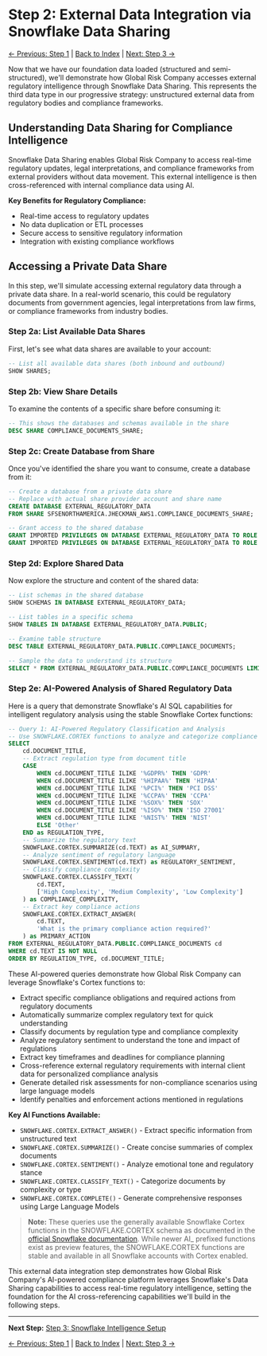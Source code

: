 # Step 2: External Data Integration via Snowflake Data Sharing

[← Previous: Step 1](step-01.md) | [Back to Index](index.md) | [Next: Step 3 →](step-03.md)

Now that we have our foundation data loaded (structured and semi-structured), we'll demonstrate how Global Risk Company accesses external regulatory intelligence through Snowflake Data Sharing. This represents the third data type in our progressive strategy: unstructured external data from regulatory bodies and compliance frameworks.

## Understanding Data Sharing for Compliance Intelligence

Snowflake Data Sharing enables Global Risk Company to access real-time regulatory updates, legal interpretations, and compliance frameworks from external providers without data movement. This external intelligence is then cross-referenced with internal compliance data using AI.

**Key Benefits for Regulatory Compliance:**
- Real-time access to regulatory updates
- No data duplication or ETL processes
- Secure access to sensitive regulatory information
- Integration with existing compliance workflows

## Accessing a Private Data Share

In this step, we'll simulate accessing external regulatory data through a private data share. In a real-world scenario, this could be regulatory documents from government agencies, legal interpretations from law firms, or compliance frameworks from industry bodies.

### Step 2a: List Available Data Shares

First, let's see what data shares are available to your account:

```sql
-- List all available data shares (both inbound and outbound)
SHOW SHARES;
```

### Step 2b: View Share Details

To examine the contents of a specific share before consuming it:

```sql
-- This shows the databases and schemas available in the share
DESC SHARE COMPLIANCE_DOCUMENTS_SHARE;
```

### Step 2c: Create Database from Share

Once you've identified the share you want to consume, create a database from it:

```sql
-- Create a database from a private data share
-- Replace with actual share provider account and share name
CREATE DATABASE EXTERNAL_REGULATORY_DATA 
FROM SHARE SFSENORTHAMERICA.JHECKMAN_AWS1.COMPLIANCE_DOCUMENTS_SHARE;

-- Grant access to the shared database
GRANT IMPORTED PRIVILEGES ON DATABASE EXTERNAL_REGULATORY_DATA TO ROLE SYSADMIN;
GRANT IMPORTED PRIVILEGES ON DATABASE EXTERNAL_REGULATORY_DATA TO ROLE PUBLIC;
```

### Step 2d: Explore Shared Data

Now explore the structure and content of the shared data:

```sql
-- List schemas in the shared database
SHOW SCHEMAS IN DATABASE EXTERNAL_REGULATORY_DATA;

-- List tables in a specific schema
SHOW TABLES IN DATABASE EXTERNAL_REGULATORY_DATA.PUBLIC;

-- Examine table structure
DESC TABLE EXTERNAL_REGULATORY_DATA.PUBLIC.COMPLIANCE_DOCUMENTS;

-- Sample the data to understand its structure
SELECT * FROM EXTERNAL_REGULATORY_DATA.PUBLIC.COMPLIANCE_DOCUMENTS LIMIT 5;
```

### Step 2e: AI-Powered Analysis of Shared Regulatory Data

Here is a query that demonstrate Snowflake's AI SQL capabilities for intelligent regulatory analysis using the stable Snowflake Cortex functions:

```sql
-- Query 1: AI-Powered Regulatory Classification and Analysis
-- Use SNOWFLAKE.CORTEX functions to analyze and categorize compliance documents
SELECT 
    cd.DOCUMENT_TITLE,
    -- Extract regulation type from document title
    CASE 
        WHEN cd.DOCUMENT_TITLE ILIKE '%GDPR%' THEN 'GDPR'
        WHEN cd.DOCUMENT_TITLE ILIKE '%HIPAA%' THEN 'HIPAA'
        WHEN cd.DOCUMENT_TITLE ILIKE '%PCI%' THEN 'PCI DSS'
        WHEN cd.DOCUMENT_TITLE ILIKE '%CCPA%' THEN 'CCPA'
        WHEN cd.DOCUMENT_TITLE ILIKE '%SOX%' THEN 'SOX'
        WHEN cd.DOCUMENT_TITLE ILIKE '%ISO%' THEN 'ISO 27001'
        WHEN cd.DOCUMENT_TITLE ILIKE '%NIST%' THEN 'NIST'
        ELSE 'Other'
    END as REGULATION_TYPE,
    -- Summarize the regulatory text
    SNOWFLAKE.CORTEX.SUMMARIZE(cd.TEXT) as AI_SUMMARY,
    -- Analyze sentiment of regulatory language
    SNOWFLAKE.CORTEX.SENTIMENT(cd.TEXT) as REGULATORY_SENTIMENT,
    -- Classify compliance complexity
    SNOWFLAKE.CORTEX.CLASSIFY_TEXT(
        cd.TEXT, 
        ['High Complexity', 'Medium Complexity', 'Low Complexity']
    ) as COMPLIANCE_COMPLEXITY,
    -- Extract key compliance actions
    SNOWFLAKE.CORTEX.EXTRACT_ANSWER(
        cd.TEXT, 
        'What is the primary compliance action required?'
    ) as PRIMARY_ACTION
FROM EXTERNAL_REGULATORY_DATA.PUBLIC.COMPLIANCE_DOCUMENTS cd
WHERE cd.TEXT IS NOT NULL
ORDER BY REGULATION_TYPE, cd.DOCUMENT_TITLE;

```

These AI-powered queries demonstrate how Global Risk Company can leverage Snowflake's Cortex functions to:
- Extract specific compliance obligations and required actions from regulatory documents
- Automatically summarize complex regulatory text for quick understanding  
- Classify documents by regulation type and compliance complexity
- Analyze regulatory sentiment to understand the tone and impact of regulations
- Extract key timeframes and deadlines for compliance planning
- Cross-reference external regulatory requirements with internal client data for personalized compliance analysis
- Generate detailed risk assessments for non-compliance scenarios using large language models
- Identify penalties and enforcement actions mentioned in regulations

**Key AI Functions Available:**
- `SNOWFLAKE.CORTEX.EXTRACT_ANSWER()` - Extract specific information from unstructured text
- `SNOWFLAKE.CORTEX.SUMMARIZE()` - Create concise summaries of complex documents
- `SNOWFLAKE.CORTEX.SENTIMENT()` - Analyze emotional tone and regulatory stance
- `SNOWFLAKE.CORTEX.CLASSIFY_TEXT()` - Categorize documents by complexity or type
- `SNOWFLAKE.CORTEX.COMPLETE()` - Generate comprehensive responses using Large Language Models

> **Note:** These queries use the generally available Snowflake Cortex functions in the SNOWFLAKE.CORTEX schema as documented in the [official Snowflake documentation](https://docs.snowflake.com/en/user-guide/snowflake-cortex/aisql). While newer AI_ prefixed functions exist as preview features, the SNOWFLAKE.CORTEX functions are stable and available in all Snowflake accounts with Cortex enabled.

This external data integration step demonstrates how Global Risk Company's AI-powered compliance platform leverages Snowflake's Data Sharing capabilities to access real-time regulatory intelligence, setting the foundation for the AI cross-referencing capabilities we'll build in the following steps.

---

**Next Step:** [Step 3: Snowflake Intelligence Setup](step-03.md)

[← Previous: Step 1](step-01.md) | [Back to Index](index.md) | [Next: Step 3 →](step-03.md)
